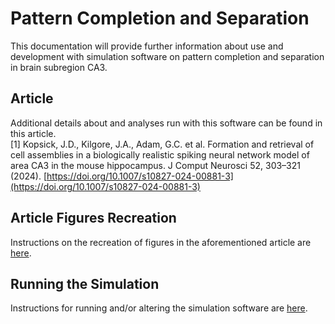 Pattern Completion and Separation
=================================

This documentation will provide further information about use and development with simulation software on pattern completion and separation in brain subregion CA3.

## Article

Additional details about and analyses run with this software can be found in this article.
<br>\[1\] Kopsick, J.D., Kilgore, J.A., Adam, G.C. et al. Formation and retrieval of cell assemblies in a biologically realistic spiking neural network model of area CA3 in the mouse hippocampus. J Comput Neurosci 52, 303–321 (2024). [https://doi.org/10.1007/s10827-024-00881-3](https://doi.org/10.1007/s10827-024-00881-3)

## Article Figures Recreation

Instructions on the recreation of figures in the aforementioned article are [here](https://hco-dev-docs.readthedocs.io/en/latest/pattern_comp_sep/results_recreation.html).

## Running the Simulation

Instructions for running and/or altering the simulation software are [here](https://hco-dev-docs.readthedocs.io/en/latest/pattern_comp_sep/simulation_run.html).